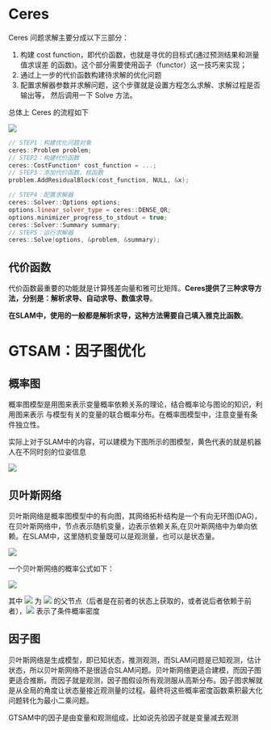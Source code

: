 # Ceres

Ceres 问题求解主要分成以下三部分：

1. 构建 cost function，即代价函数，也就是寻优的目标式(通过预测结果和测量值求误差 的函数)。这个部分需要使用函子（functor）这一技巧来实现；
2. 通过上一步的代价函数构建待求解的优化问题
3. 配置求解器参数并求解问题，这个步骤就是设置方程怎么求解、求解过程是否输出等， 然后调用一下 Solve 方法。

总体上 Ceres 的流程如下

![](https://i-blog.csdnimg.cn/blog_migrate/30b59c3bd423ca91ab1a37286f03faf4.png#pic_center)

```c++
// STEP1：构建优化问题对象
ceres::Problem problem;
// STEP2：构建代价函数
ceres::CostFunction* cost_function = ...; 
// STEP3：添加代价函数、核函数
problem.AddResidualBlock(cost_function, NULL, &x); 

// STEP4：配置求解器
ceres::Solver::Options options;
options.linear_solver_type = ceres::DENSE_QR;
options.minimizer_progress_to_stdout = true;
ceres::Solver::Summary summary;
// STEP5：运行求解器
ceres::Solve(options, &problem, &summary);
```

## 代价函数

代价函数最重要的功能就是计算残差向量和雅可比矩阵。**Ceres提供了三种求导方法，分别是：解析求导、自动求导、数值求导**。

**在SLAM中，使用的一般都是解析求导，这种方法需要自己填入雅克比函数**。

# GTSAM：因子图优化

## 概率图

概率图模型是⽤图来表⽰变量概率依赖关系的理论，结合概率论与图论的知识，利⽤图来表⽰ 与模型有关的变量的联合概率分布。在概率图模型中，注意变量有条件独⽴性。

实际上对于SLAM中的内容，可以建模为下图所示的图模型，黄色代表的就是机器人在不同时刻的位姿信息

![](https://i-blog.csdnimg.cn/blog_migrate/3772ecd3618b37c43b3487976ec0e1f6.png)

## 贝叶斯网络

⻉叶斯⽹络是概率图模型中的有向图，其⽹络拓朴结构是⼀个有向⽆环图(DAG)，在⻉叶斯⽹络中，节点表⽰随机变量，边表⽰依赖关系,在⻉叶斯⽹络中为单向依赖。在SLAM中，这⾥随机变量既可以是观测量，也可以是状态量。

![](https://i-blog.csdnimg.cn/blog_migrate/07d2b1f7335008eaec4a25c5e024facf.png)

一个贝叶斯网络的概率公式如下：

![](https://www.zhihu.com/equation?tex=%0Ap%28%5CTheta%29%3D%5Cprod_%7Bi%3D0%7Dp%28%5Ctheta_j%7C%5Cpi_j%29%0A)

其中 ![](https://www.zhihu.com/equation?tex=%5Cpi_j) 为 ![](https://www.zhihu.com/equation?tex=%5Ctheta_j) 的父节点（后者是在前者的状态上获取的，或者说后者依赖于前者），![](https://www.zhihu.com/equation?tex=p%28%5Ctheta_j%7C%5Cpi_j%29) 表示了条件概率密度

## 因子图

⻉叶斯⽹络是⽣成模型，即已知状态，推测观测，⽽SLAM问题是已知观测，估计状态，所以贝叶斯网络不是很适合SLAM问题。⻉叶斯⽹络更适合建模，⽽因⼦图更适合推断。而因⼦就是观测，因⼦图假设所有观测服从⾼斯分布。因⼦图求解就是从全局的⻆度让状态量接近观测量的过程。最终将这些概率密度函数乘积最⼤化问题转化为最⼩⼆乘问题。

GTSAM中的因子是由变量和观测组成，比如说先验因子就是变量减去观测